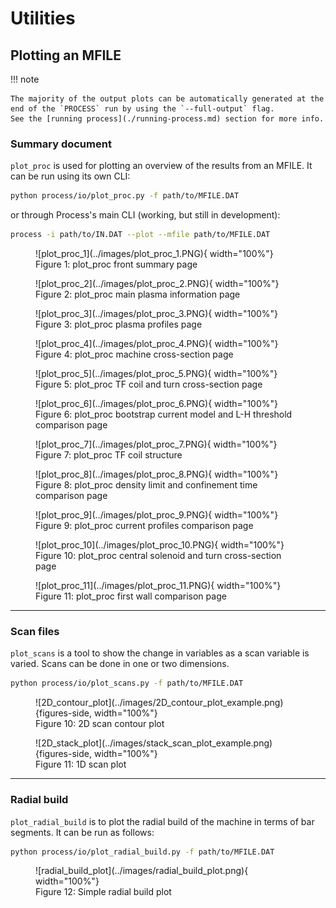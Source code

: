 # Utilities

## Plotting an MFILE

!!! note 

    The majority of the output plots can be automatically generated at the end of the `PROCESS` run by using the `--full-output` flag.
    See the [running process](./running-process.md) section for more info.

### Summary document

`plot_proc` is used for plotting an overview of the results from an MFILE. It can be run using its own CLI:

```bash
python process/io/plot_proc.py -f path/to/MFILE.DAT
```

or through Process's main CLI (working, but still in development):

```bash
process -i path/to/IN.DAT --plot --mfile path/to/MFILE.DAT
``` 
<figure markdown>
![plot_proc_1](../images/plot_proc_1.PNG){ width="100%"}
<figcaption>Figure 1: plot_proc front summary page </figcaption>
</figure>

<figure markdown>
![plot_proc_2](../images/plot_proc_2.PNG){ width="100%"}
<figcaption>Figure 2: plot_proc main plasma information page </figcaption>
</figure>

<figure markdown>
![plot_proc_3](../images/plot_proc_3.PNG){ width="100%"}
<figcaption>Figure 3: plot_proc plasma profiles page </figcaption>
</figure>

<figure markdown>
![plot_proc_4](../images/plot_proc_4.PNG){ width="100%"}
<figcaption>Figure 4: plot_proc machine cross-section page </figcaption>
</figure>

<figure markdown>
![plot_proc_5](../images/plot_proc_5.PNG){ width="100%"}
<figcaption>Figure 5: plot_proc TF coil and turn cross-section page </figcaption>
</figure>

<figure markdown>
![plot_proc_6](../images/plot_proc_6.PNG){ width="100%"}
<figcaption>Figure 6: plot_proc bootstrap current model and L-H threshold comparison page </figcaption>
</figure>

<figure markdown>
![plot_proc_7](../images/plot_proc_7.PNG){ width="100%"}
<figcaption>Figure 7: plot_proc TF coil structure  </figcaption>
</figure>

<figure markdown>
![plot_proc_8](../images/plot_proc_8.PNG){ width="100%"}
<figcaption>Figure 8: plot_proc density limit and confinement time comparison page  </figcaption>
</figure>

<figure markdown>
![plot_proc_9](../images/plot_proc_9.PNG){ width="100%"}
<figcaption>Figure 9: plot_proc current profiles comparison page  </figcaption>
</figure>

<figure markdown>
![plot_proc_10](../images/plot_proc_10.PNG){ width="100%"}
<figcaption>Figure 10: plot_proc central solenoid and turn cross-section page  </figcaption>
</figure>

<figure markdown>
![plot_proc_11](../images/plot_proc_11.PNG){ width="100%"}
<figcaption>Figure 11: plot_proc first wall comparison page  </figcaption>
</figure>

----------------

### Scan files

`plot_scans` is a tool to show the change in variables as a scan variable is varied.
Scans can be done in one or two dimensions.

```bash
python process/io/plot_scans.py -f path/to/MFILE.DAT
```
<figure markdown>
![2D_contour_plot](../images/2D_contour_plot_example.png){figures-side, width="100%"}  
<figcaption>Figure 10: 2D scan contour plot </figcaption>
</figure>

<figure markdown>
![2D_stack_plot](../images/stack_scan_plot_example.png){figures-side, width="100%"}  
<figcaption>Figure 11: 1D scan plot </figcaption>
</figure>

----------------

### Radial build

`plot_radial_build` is to plot the radial build of the machine in terms of bar segments. It can be run as follows:

```bash
python process/io/plot_radial_build.py -f path/to/MFILE.DAT
```
<figure markdown>
![radial_build_plot](../images/radial_build_plot.png){ width="100%"}
<figcaption>Figure 12: Simple radial build plot </figcaption>
</figure>

